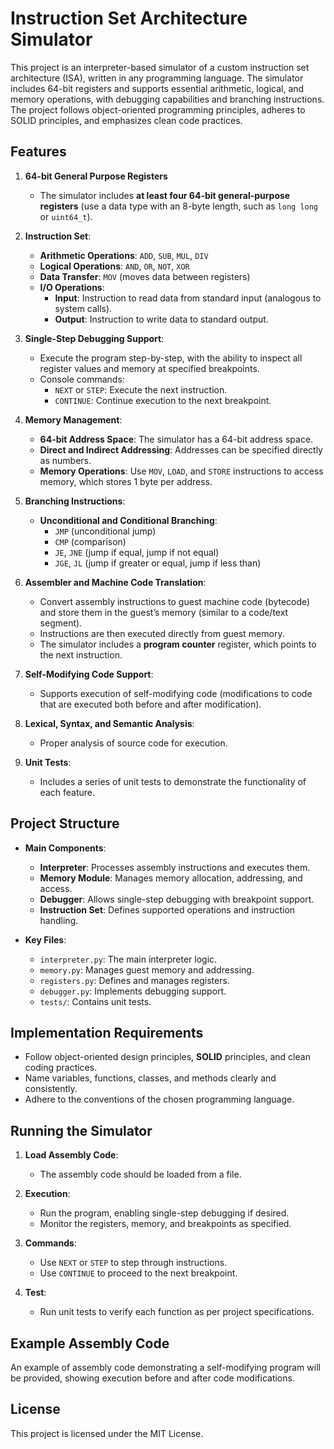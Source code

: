 # Instruction Set Architecture Simulator

This project is an interpreter-based simulator of a custom instruction set architecture (ISA), written in any programming language. The simulator includes 64-bit registers and supports essential arithmetic, logical, and memory operations, with debugging capabilities and branching instructions. The project follows object-oriented programming principles, adheres to SOLID principles, and emphasizes clean code practices.

## Features

1. **64-bit General Purpose Registers**
   - The simulator includes **at least four 64-bit general-purpose registers** (use a data type with an 8-byte length, such as `long long` or `uint64_t`).

2. **Instruction Set**:
   - **Arithmetic Operations**: `ADD`, `SUB`, `MUL`, `DIV`
   - **Logical Operations**: `AND`, `OR`, `NOT`, `XOR`
   - **Data Transfer**: `MOV` (moves data between registers)
   - **I/O Operations**:
     - **Input**: Instruction to read data from standard input (analogous to system calls).
     - **Output**: Instruction to write data to standard output.

3. **Single-Step Debugging Support**:
   - Execute the program step-by-step, with the ability to inspect all register values and memory at specified breakpoints.
   - Console commands:
     - `NEXT` or `STEP`: Execute the next instruction.
     - `CONTINUE`: Continue execution to the next breakpoint.

4. **Memory Management**:
   - **64-bit Address Space**: The simulator has a 64-bit address space.
   - **Direct and Indirect Addressing**: Addresses can be specified directly as numbers.
   - **Memory Operations**: Use `MOV`, `LOAD`, and `STORE` instructions to access memory, which stores 1 byte per address.

5. **Branching Instructions**:
   - **Unconditional and Conditional Branching**:
     - `JMP` (unconditional jump)
     - `CMP` (comparison)
     - `JE`, `JNE` (jump if equal, jump if not equal)
     - `JGE`, `JL` (jump if greater or equal, jump if less than)

6. **Assembler and Machine Code Translation**:
   - Convert assembly instructions to guest machine code (bytecode) and store them in the guest’s memory (similar to a code/text segment).
   - Instructions are then executed directly from guest memory.
   - The simulator includes a **program counter** register, which points to the next instruction.

7. **Self-Modifying Code Support**:
   - Supports execution of self-modifying code (modifications to code that are executed both before and after modification).
   
8. **Lexical, Syntax, and Semantic Analysis**:
   - Proper analysis of source code for execution.

9. **Unit Tests**:
   - Includes a series of unit tests to demonstrate the functionality of each feature.

## Project Structure

- **Main Components**:
  - **Interpreter**: Processes assembly instructions and executes them.
  - **Memory Module**: Manages memory allocation, addressing, and access.
  - **Debugger**: Allows single-step debugging with breakpoint support.
  - **Instruction Set**: Defines supported operations and instruction handling.

- **Key Files**:
  - `interpreter.py`: The main interpreter logic.
  - `memory.py`: Manages guest memory and addressing.
  - `registers.py`: Defines and manages registers.
  - `debugger.py`: Implements debugging support.
  - `tests/`: Contains unit tests.

## Implementation Requirements

- Follow object-oriented design principles, **SOLID** principles, and clean coding practices.
- Name variables, functions, classes, and methods clearly and consistently.
- Adhere to the conventions of the chosen programming language.

## Running the Simulator

1. **Load Assembly Code**:
   - The assembly code should be loaded from a file.

2. **Execution**:
   - Run the program, enabling single-step debugging if desired.
   - Monitor the registers, memory, and breakpoints as specified.

3. **Commands**:
   - Use `NEXT` or `STEP` to step through instructions.
   - Use `CONTINUE` to proceed to the next breakpoint.

4. **Test**:
   - Run unit tests to verify each function as per project specifications.

## Example Assembly Code

An example of assembly code demonstrating a self-modifying program will be provided, showing execution before and after code modifications.

## License

This project is licensed under the MIT License.
